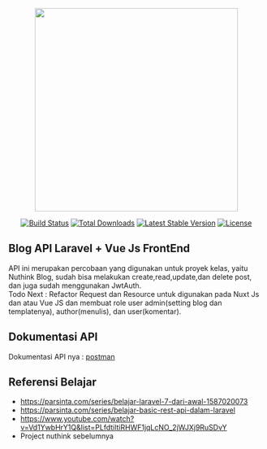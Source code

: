 <p align="center"><img src="https://res.cloudinary.com/dtfbvvkyp/image/upload/v1566331377/laravel-logolockup-cmyk-red.svg" width="400"></p>

<p align="center">
<a href="https://travis-ci.org/laravel/framework"><img src="https://travis-ci.org/laravel/framework.svg" alt="Build Status"></a>
<a href="https://packagist.org/packages/laravel/framework"><img src="https://poser.pugx.org/laravel/framework/d/total.svg" alt="Total Downloads"></a>
<a href="https://packagist.org/packages/laravel/framework"><img src="https://poser.pugx.org/laravel/framework/v/stable.svg" alt="Latest Stable Version"></a>
<a href="https://packagist.org/packages/laravel/framework"><img src="https://poser.pugx.org/laravel/framework/license.svg" alt="License"></a>
</p>

## Blog API Laravel + Vue Js FrontEnd

API ini merupakan percobaan yang digunakan untuk proyek kelas, yaitu Nuthink Blog, sudah bisa melakukan create,read,update,dan delete post, dan juga sudah menggunakan JwtAuth.<br>
Todo Next : Refactor Request dan Resource untuk digunakan pada Nuxt Js dan atau Vue JS dan membuat role user admin(setting blog dan templatenya), author(menulis), dan user(komentar).

## Dokumentasi API

Dokumentasi API nya : [postman](https://documenter.getpostman.com/view/10454328/T17AkWYK?version=latest)

## Referensi Belajar
<ul>
<li><a href="https://parsinta.com/series/belajar-laravel-7-dari-awal-1587020073">https://parsinta.com/series/belajar-laravel-7-dari-awal-1587020073</a></li>
<li><a href="https://parsinta.com/series/belajar-basic-rest-api-dalam-laravel">https://parsinta.com/series/belajar-basic-rest-api-dalam-laravel</a></li>
<li><a href="https://www.youtube.com/watch?v=Vd1YwbHrY1Q&list=PLfdtiltiRHWF1jqLcNO_2jWJXj9RuSDvY">https://www.youtube.com/watch?v=Vd1YwbHrY1Q&list=PLfdtiltiRHWF1jqLcNO_2jWJXj9RuSDvY</a></li>
<li>Project nuthink sebelumnya</li>

</ul>
